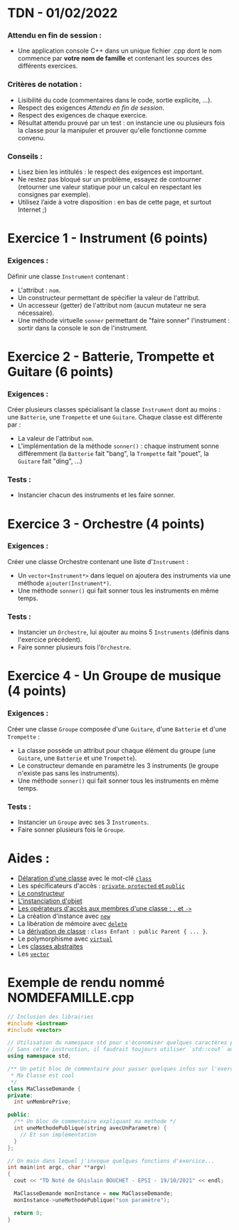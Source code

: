 # TDN - 01/02/2022

### Attendu en fin de session :
* Une application console C++ dans un unique fichier .cpp dont le nom commence par **votre nom de famille** et contenant les sources des différents exercices.

### Critères de notation :
* Lisibilité du code (commentaires dans le code, sortie explicite, …).
* Respect des exigences *Attendu en fin de session*.
* Respect des exigences de chaque exercice.
* Résultat attendu prouvé par un test : on instancie une ou plusieurs fois la classe pour la manipuler et prouver qu'elle fonctionne comme convenu.

### Conseils :
* Lisez bien les intitulés : le respect des exigences est important.
* Ne restez pas bloqué sur un problème, essayez de contourner (retourner une valeur statique pour un calcul en respectant les consignes par exemple).
* Utilisez l’aide à votre disposition : en bas de cette page, et surtout Internet ;)

# Exercice 1 - Instrument (6 points)
### Exigences :
Définir une classe `Instrument` contenant :
* L'attribut : `nom`.
* Un constructeur permettant de spécifier la valeur de l'attribut.
* Un accesseur (getter) de l'attribut nom (aucun mutateur ne sera nécessaire).
* Une méthode virtuelle `sonner` permettant de "faire sonner" l'instrument : sortir dans la console le son de l'instrument.


# Exercice 2 - Batterie, Trompette et Guitare (6 points)
### Exigences :
Créer plusieurs classes spécialisant la classe `Instrument` dont au moins : une `Batterie`,  une `Trompette` et une `Guitare`. Chaque classe est différente par :
* La valeur de l'attribut `nom`.
* L'implémentation de la méthode `sonner()` : chaque instrument sonne différemment (la `Batterie` fait "bang", la `Trompette` fait "pouet", la `Guitare` fait "ding", ...)

### Tests :
* Instancier chacun des instruments et les faire sonner.


# Exercice 3 - Orchestre (4 points)
### Exigences :
Créer une classe Orchestre contenant une liste d'`Instrument` :
* Un `vector<Instrument*>` dans lequel on ajoutera des instruments via une méthode `ajouter(Instrument*)`.
* Une méthode `sonner()` qui fait sonner tous les instruments en même temps.

### Tests :
* Instancier un `Orchestre`, lui ajouter au moins 5 `Instruments` (définis dans l'exercice précédent).
* Faire sonner plusieurs fois l'`Orchestre`.


# Exercice 4 - Un Groupe de musique (4 points)
### Exigences :
Créer une classe `Groupe` composée d'une `Guitare`, d'une `Batterie` et d'une `Trompette` :
* La classe possède un attribut pour chaque élément du groupe (une `Guitare`, une `Batterie` et une `Trompette`).
* Le constructeur demande en paramètre les 3 instruments (le groupe n'existe pas sans les instruments).
* Une méthode `sonner()` qui fait sonner tous les instruments en même temps.

### Tests :
* Instancier un `Groupe` avec ses 3 `Instruments`.
* Faire sonner plusieurs fois le `Groupe`.


# Aides :
* [Délaration d'une classe](https://en.cppreference.com/w/cpp/language/class) avec le mot-clé [`class`](https://en.cppreference.com/w/cpp/keyword/class)
* Les spécificateurs d'accès : [`private`, `protected` et `public`](https://en.cppreference.com/w/cpp/language/access)
* [Le constructeur](https://en.cppreference.com/w/cpp/language/constructor)
* [L'instanciation d'objet](https://en.cppreference.com/w/cpp/language/object)
* [Les opérateurs d'accès aux membres d'une classe : `.` et `->`](https://en.cppreference.com/w/cpp/language/operator_member_access#Built-in_member_access_operators)
* La création d'instance avec [`new`](https://en.cppreference.com/w/cpp/language/new)
* La libération de mémoire avec [`delete`](https://en.cppreference.com/w/cpp/language/delete)
* La [dérivation de classe](https://en.cppreference.com/w/cpp/language/derived_class) : `class Enfant : public Parent { ... }`.
* Le polymorphisme avec [`virtual`](https://en.cppreference.com/w/cpp/language/virtual)
* Les [classes abstraites](https://en.cppreference.com/w/cpp/language/abstract_class) 
* Les [`vector`](https://en.cppreference.com/w/cpp/container/vector)

# Exemple de rendu nommé NOMDEFAMILLE.cpp
```c++
// Inclusion des librairies
#include <iostream>
#include <vector>

// Utilisation du namespace std pour s'économiser quelques caractères plus bas.
// Sans cette instruction, il faudrait toujours utiliser `std::cout` au lieu de `cout`
using namespace std;

/** Un petit bloc de commentaire pour passer quelques infos sur l'exercice
 * Ma Classe est cool
 */
class MaClasseDemande {
private:
  int unMembrePrive;

public:
  /** Un bloc de commentaire expliquant ma methode */
  int uneMethodePublique(string avecUnParametre) {
    // Et son implémentation
  }
};

// Un main dans lequel j'invoque quelques fonctions d'exercice...
int main(int argc, char **argv)
{
  cout << "TD Noté de Ghislain BOUCHET - EPSI - 19/10/2021" << endl;

  MaClasseDemande monInstance = new MaClasseDemande;
  monInstance->uneMethodePublique("son paramètre");

  return 0;
}
```
